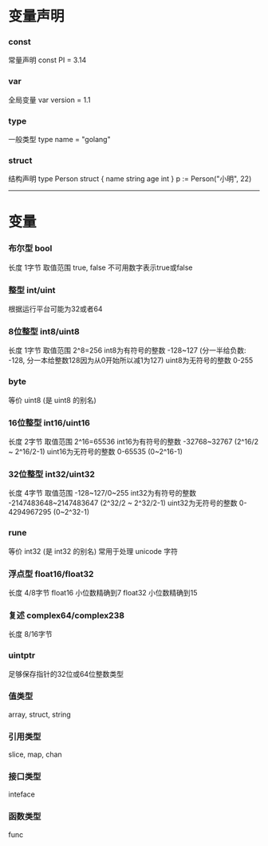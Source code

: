 # 变量声明

### const
  常量声明  const PI = 3.14

### var
  全局变量  var version = 1.1

### type
  一般类型  type name = "golang"

### struct
  结构声明  type Person struct {
              name string
              age int
           }
  p := Person("小明", 22)

---

# 变量


### 布尔型 bool
  长度 1字节
  取值范围 true, false
  不可用数字表示true或false

### 整型  int/uint
  根据运行平台可能为32或者64

### 8位整型 int8/uint8
  长度 1字节
  取值范围 2^8=256
  int8为有符号的整数  -128~127 (分一半给负数: -128, 分一本给整数128因为从0开始所以减1为127)
  uint8为无符号的整数 0-255

### byte
  等价 uint8 (是 uint8 的别名)

### 16位整型 int16/uint16
  长度 2字节
  取值范围 2^16=65536
  int16为有符号的整数  -32768~32767 (2^16/2 ~ 2^16/2-1)
  uint16为无符号的整数 0-65535 (0~2^16-1)

### 32位整型 int32/uint32
  长度 4字节
  取值范围 -128~127/0~255
  int32为有符号的整数  -2147483648~2147483647 (2^32/2 ~ 2^32/2-1)
  uint32为无符号的整数 0-4294967295 (0~2^32-1)

### rune
  等价 int32 (是 int32 的别名)
  常用于处理 unicode 字符

### 浮点型 float16/float32
  长度 4/8字节
  float16 小位数精确到7
  float32 小位数精确到15

### 复述  complex64/complex238
  长度 8/16字节

### uintptr
  足够保存指针的32位或64位整数类型

### 值类型
  array, struct, string

### 引用类型
  slice, map, chan

### 接口类型
  inteface

### 函数类型
  func
